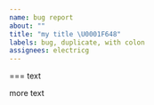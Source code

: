 ```yaml
---
name: bug report
about: ""
title: "my title \U0001F648"
labels: bug, duplicate, with colon
assignees: electricg
---
```








===
text

more text
